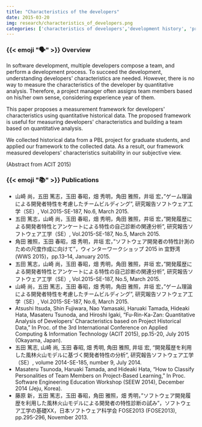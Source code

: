 ```yaml
---
title: "Characteristics of the developers"
date: 2015-03-20
img: research/characteristics_of_developers.png
categories: ['characteristics of developers','development history', 'project analysis']
---
```


### {{< emoji ":speaking_head:" >}} Overview

In software development, multiple developers compose a team, and perform a development process.
To succeed the development, understanding developers' characteristics are needed.
However, there is no way to measure the characteristics of the developer by quantitative analysis.
Therefore, a project manager often assigns team members based on his/her own sense, considering experience year of them.

This paper proposes a measurement framework for developers' characteristics using quantitative historical data.
The proposed framework is useful for measuring developers' characteristics and building a team based on quantitative analysis.

We collected historical data from a PBL project for graduate students, and applied our framework to the collected data.
As a result, our framework measured developers' characteristics suitability in our subjective view.

(Abstract from ACIT 2015)

### {{< emoji ":books:" >}} Publications

* 山崎 尚，五田 篤志，玉田 春昭，畑 秀明，角田 雅照，井垣 宏，”ゲーム理論による開発者特性を考慮したチームビルディング”, 研究報告ソフトウェア工学（SE）, Vol.2015-SE-187, No.6, March 2015.
* 五田 篤志，山崎 尚，玉田 春昭，畑 秀明，角田 雅照，井垣 宏，”開発履歴による開発者特性とアンケートによる特性の自己診断の関連分析”, 研究報告ソフトウェア工学（SE）, Vol.2015-SE-187, No.5, March 2015.
* 角田 雅照，玉田 春昭，畑 秀明，井垣 宏，”ソフトウェア開発者の特性計測のための尺度作成に向けて”，ウィンターワークショップ 2015 in 宜野湾 (WWS 2015)，pp.13–14, January 2015.
* 五田 篤志，山崎 尚，玉田 春昭，畑 秀明，角田 雅照，井垣 宏，”開発履歴による開発者特性とアンケートによる特性の自己診断の関連分析”, 研究報告ソフトウェア工学（SE）, Vol.2015-SE-187, No.5, March 2015.
* 山崎 尚，五田 篤志，玉田 春昭，畑 秀明，角田 雅照，井垣 宏，”ゲーム理論による開発者特性を考慮したチームビルディング”, 研究報告ソフトウェア工学（SE）, Vol.2015-SE-187, No.6, March 2015.
* Atsushi Itsuda, Shin Fujiwara, Nao Yamasaki, Haruaki Tamada, Hideaki Hata, Masateru Tsunoda, and Hiroshi Igaki, “Fu-Rin-Ka-Zan: Quantitative Analysis of Developers’ Characteristics based on Project Historical Data,” In Proc. of the 3rd International Conference on Applied Computing & Information Technology (ACIT 2015), pp.15-20, July 2015 (Okayama, Japan).
* 五田 篤志, 山崎 尚, 玉田 春昭, 畑 秀明, 角田 雅照, 井垣 宏, “開発履歴を利用した風林火山モデルに基づく開発者特性の分析”, 研究報告ソフトウェア工学（SE）, volume 2014-SE-185, number 9, July 2014.
* Masateru Tsunoda, Haruaki Tamada, and Hideaki Hata, “How to Classify Personalities of Team Members on Project-Based Learning,” In Proc. Software Engineering Education Workshop (SEEW 2014), December 2014 (Jeju, Korea).
* 藤原 新，五田 篤志，玉田 春昭，角田 雅照，畑 秀明，”ソフトウェア開発履歴を利用した風林火山モデルによる開発者の特性診断の試み”，ソフトウェア工学の基礎XX，日本ソフトウェア科学会 FOSE2013 (FOSE2013), pp.295-296, November 2013.
